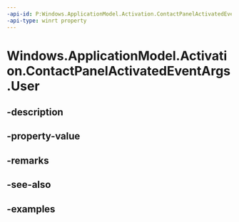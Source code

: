 ```yaml
---
-api-id: P:Windows.ApplicationModel.Activation.ContactPanelActivatedEventArgs.User
-api-type: winrt property
---
```


<!-- Property syntax.
public User User { get; }
-->

# Windows.ApplicationModel.Activation.ContactPanelActivatedEventArgs.User

## -description

## -property-value

## -remarks

## -see-also

## -examples

